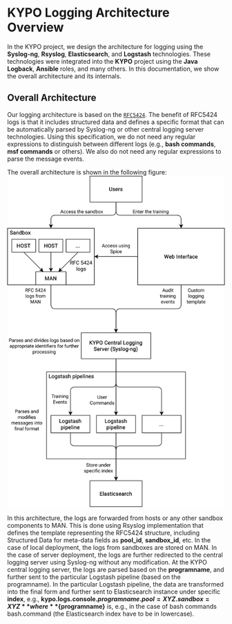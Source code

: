 # KYPO Logging Architecture Overview
In the KYPO project, we design the architecture for logging using the **Syslog-ng**, **Rsyslog**, **Elasticsearch**, and **Logstash** technologies. These technologies were integrated into the **KYPO** project using the **Java Logback**, **Ansible** roles, and many others. In this documentation, we show the overall architecture and its internals.

## Overall Architecture
Our logging architecture is based on the  [`RFC5424`](https://tools.ietf.org/html/rfc5424). The benefit of RFC5424 logs is that it includes structured data and defines a specific format that can be automatically parsed by Syslog-ng or other central logging server technologies. Using this specification, we do not need any regular expressions to distinguish between different logs (e.g., **bash commands**, **msf commands** or others). We also do not need any regular expressions to parse the message events.

The overall architecture is shown in the following figure:
![KYPO-Logging-Architecture](../../img/extras/logging/KYPO-Logging-Architecture.png)

In this architecture, the logs are forwarded from hosts or any other sandbox components to MAN. This is done using Rsyslog implementation that defines the template representing the RFC5424 structure, including Structured Data for meta-data fields as **pool_id**, **sandbox_id**, etc. In the case of local deployment, the logs from sandboxes are stored on MAN. In the case of server deployment, the logs are further redirected to the central logging server using Syslog-ng without any modification. At the KYPO central logging server, the logs are parsed based on the **programname**, and further sent to the particular Logstash pipeline (based on the programname). In the particular Logstash pipeline, the data are transformed into the final form and further sent to Elasticsearch instance under specific **index**, e.g., **kypo.logs.console.${programname}.pool=XYZ.sandbox=XYZ** where **${programname}** is, e.g., in the case of bash commands bash.command (the Elasticsearch index have to be in lowercase).
